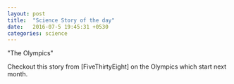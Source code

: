 ```yaml
---
layout: post
title:  "Science Story of the day"
date:   2016-07-5 19:45:31 +0530
categories: science
---
```

"The Olympics"

Checkout this story from [FiveThirtyEight] on the Olympics which start next month.

[FiveThirthyEight]: http://fivethirtyeight.com/features/the-olympics-are-still-struggling-to-define-gender/
